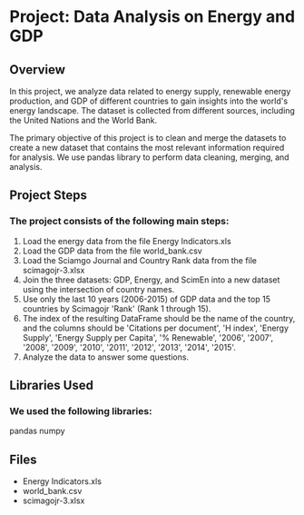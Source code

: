 # Project: Data Analysis on Energy and GDP

## Overview

In this project, we analyze data related to energy supply, renewable energy production, and GDP of different countries to gain insights into the world's energy landscape. The dataset is collected from different sources, including the United Nations and the World Bank.

The primary objective of this project is to clean and merge the datasets to create a new dataset that contains the most relevant information required for analysis. We use pandas library to perform data cleaning, merging, and analysis.

## Project Steps

### The project consists of the following main steps:

1. Load the energy data from the file Energy Indicators.xls
2. Load the GDP data from the file world_bank.csv
3. Load the Sciamgo Journal and Country Rank data from the file scimagojr-3.xlsx
4. Join the three datasets: GDP, Energy, and ScimEn into a new dataset using the intersection of country names.
5. Use only the last 10 years (2006-2015) of GDP data and the top 15 countries by Scimagojr 'Rank' (Rank 1 through 15).
6. The index of the resulting DataFrame should be the name of the country, and the columns should be 'Citations per document', 'H index', 'Energy Supply', 'Energy Supply per Capita', '% Renewable', '2006', '2007', '2008', '2009', '2010', '2011', '2012', '2013', '2014', '2015'.
7. Analyze the data to answer some questions.

## Libraries Used

### We used the following libraries:

pandas
numpy

## Files

- Energy Indicators.xls
- world_bank.csv
- scimagojr-3.xlsx

